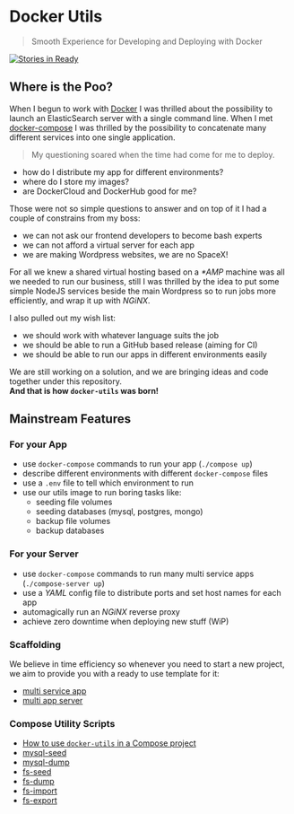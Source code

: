 
# Docker Utils
> Smooth Experience for Developing and Deploying with Docker

[![Stories in Ready](https://badge.waffle.io/marcopeg/docker-utils.png?label=ready&title=Ready)](https://waffle.io/marcopeg/docker-utils)

## Where is the Poo?

When I begun to work with [Docker](https://www.docker.com/) I was thrilled about the possibility to launch an ElasticSearch server with a single command line. When I met [docker-compose](https://docs.docker.com/compose/) I was thrilled by the possibility to concatenate many different services into one single application.

> My questioning soared when the time had come for me to deploy.

- how do I distribute my app for different environments?
- where do I store my images?
- are DockerCloud and DockerHub good for me?

Those were not so simple questions to answer and on top of it I had a couple of constrains from my boss:

- we can not ask our frontend developers to become bash experts
- we can not afford a virtual server for each app
- we are making Wordpress websites, we are no SpaceX!

For all we knew a shared virtual hosting based on a _*AMP_ machine was all we needed to run our business, still I was thrilled by the idea to put some simple NodeJS services beside the main Wordpress so to run jobs more efficiently, and wrap it up with _NGiNX_. 

I also pulled out my wish list:

- we should work with whatever language suits the job
- we should be able to run a GitHub based release (aiming for CI)
- we should be able to run our apps in different environments easily

We are still working on a solution, and we are bringing ideas and code together under this repository.  
**And that is how `docker-utils` was born!**

## Mainstream Features

### For your App

- use `docker-compose` commands to run your app (`./compose up`)
- describe different environments with different `docker-compose` files
- use a `.env` file to tell which environment to run
- use our utils image to run boring tasks like:
  - seeding file volumes
  - seeding databases (mysql, postgres, mongo)
  - backup file volumes
  - backup databases

### For your Server

- use `docker-compose` commands to run many multi service apps (`./compose-server up`)
- use a _YAML_ config file to distribute ports and set host names for each app
- automagically run an _NGiNX_ reverse proxy
- achieve zero downtime when deploying new stuff (WiP)

### Scaffolding

We believe in time efficiency so whenever you need to start a new project, we aim to provide you with a ready to use template for it:

- [multi service app](./docs/scaffolds/multi-service-app.md)
- [multi app server](./docs/scaffolds/multi-app-server.md)

### Compose Utility Scripts

- [How to use `docker-utils` in a Compose project](./docs/how-to-use-docker-utils-in-a-Compose-project.md)
- [mysql-seed](./docs/scripts/mysql-seed.md)
- [mysql-dump](./docs/scripts/mysql-dump.md)
- [fs-seed](./docs/scripts/fs-seed.md)
- [fs-dump](./docs/scripts/fs-dump.md)
- [fs-import](./docs/scripts/fs-import.md)
- [fs-export](./docs/scripts/fs-export.md)